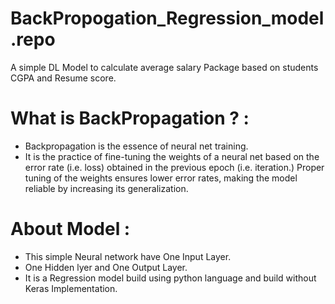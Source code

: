 # BackPropogation_Regression_model.repo
A simple DL Model to calculate average salary Package based on students CGPA and Resume score.
# What is BackPropagation ? :
- Backpropagation is the essence of neural net training.
- It is the practice of fine-tuning the weights of a neural net based on the error rate (i.e. loss) obtained in the previous epoch (i.e. iteration.) Proper tuning of the weights ensures lower error rates, making the model reliable by increasing its generalization.
# About Model :
- This simple Neural network have One Input Layer.
- One Hidden lyer and One Output Layer.
- It is a Regression model build using python language and build without Keras Implementation.

